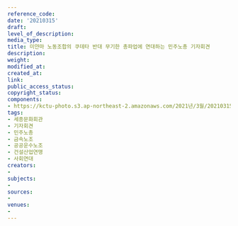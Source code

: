 ```yaml
---
reference_code: 
date: '20210315'
draft: 
level_of_description: 
media_type: 
title: 미얀마 노동조합의 쿠데타 반대 무기한 총파업에 연대하는 민주노총 기자회견
description: 
weight: 
modified_at: 
created_at: 
link: 
public_access_status: 
copyright_status: 
components:
- https://kctu-photo.s3.ap-northeast-2.amazonaws.com/2021년/3월/20210315-미얀마+노동조합의+쿠데타+반대+무기한+총파업에+연대하는+민주노총+기자회견_세종문화회관_기자회견_민주노총_금속노조_공공운수노조_건설산업연맹_사회연대/_5D43640.jpg
tags:
- 세종문화회관
- 기자회견
- 민주노총
- 금속노조
- 공공운수노조
- 건설산업연맹
- 사회연대
creators:
- 
subjects:
- 
sources:
- 
venues:
- 
---
```

